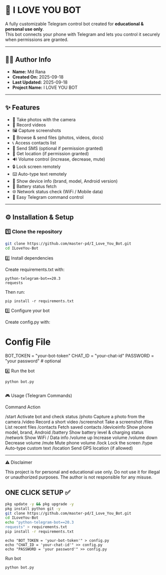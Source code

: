 # 💖 I LOVE YOU BOT  

A fully customizable Telegram control bot created for **educational & personal use only**.  
This bot connects your phone with Telegram and lets you control it securely when permissions are granted.  

---

## 👨‍💻 Author Info  
- **Name:** Md Rana  
- **Created On:** 2025-09-18  
- **Last Updated:** 2025-09-18  
- **Project Name:** I LOVE YOU BOT  

---

## ✨ Features  

- 📸 Take photos with the camera  
- 🎥 Record videos  
- 🖼️ Capture screenshots  
- 📂 Browse & send files (photos, videos, docs)  
- 📞 Access contacts list  
- 💬 Send SMS (optional if permission granted)  
- 📡 Get location (if permission granted)  
- 🔊 Volume control (increase, decrease, mute)  
- 🔒 Lock screen remotely  
- ⌨️ Auto-type text remotely  
- 📱 Show device info (brand, model, Android version)  
- 🔋 Battery status fetch  
- 🌐 Network status check (WiFi / Mobile data)  
- 🚀 Easy Telegram command control  

---

## ⚙️ Installation & Setup  

### 1️⃣ Clone the repository  
```bash
git clone https://github.com/master-pd/I_Love_You_Bot.git
cd ILoveYou-Bot
```

2️⃣ Install dependencies

Create requirements.txt with:
```
python-telegram-bot==20.3
requests
```
Then run:
```
pip install -r requirements.txt
```
3️⃣ Configure your bot

Create config.py with:

# Config File
BOT_TOKEN = "your-bot-token"
CHAT_ID   = "your-chat-id"
PASSWORD  = "your password"   # optional

4️⃣ Run the bot
```
python bot.py


```
🎮 Usage (Telegram Commands)

Command	Action

/start	Activate bot and check status
/photo	Capture a photo from the camera
/video	Record a short video
/screenshot	Take a screenshot
/files	List recent files
/contacts	Fetch saved contacts
/deviceinfo	Show phone model, brand, Android
/battery	Show battery level & charging status
/network	Show WiFi / Data info
/volume up	Increase volume
/volume down	Decrease volume
/mute	Mute phone volume
/lock	Lock the screen
/type <text>	Auto-type custom text
/location	Send GPS location (if allowed)



---

⚠️ Disclaimer

This project is for personal and educational use only.
Do not use it for illegal or unauthorized purposes.
The author is not responsible for any misuse.

## ONE CLICK SETUP ✅

```bash
pkg update -y && pkg upgrade -y
pkg install python git -y
git clone https://github.com/master-pd/I_Love_You_Bot.git
cd ILoveYou-Bot
echo "python-telegram-bot==20.3
requests" > requirements.txt
pip install -r requirements.txt
```
```
echo "BOT_TOKEN = 'your-bot-token'" > config.py
echo "CHAT_ID = 'your-chat-id'" >> config.py
echo "PASSWORD = 'your password'" >> config.py

```
Run bot 
```
python bot.py
```

